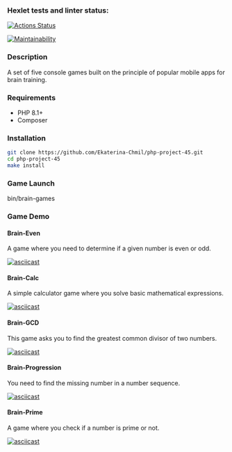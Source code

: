 ### Hexlet tests and linter status:
[![Actions Status](https://github.com/Ekaterina-Chmil/php-project-45/actions/workflows/hexlet-check.yml/badge.svg)](https://github.com/Ekaterina-Chmil/php-project-45/actions)

[![Maintainability](https://api.codeclimate.com/v1/badges/6c2f244d1a4968754020/maintainability)](https://codeclimate.com/github/Ekaterina-Chmil/php-project-45/maintainability)

### Description
A set of five console games built on the principle of popular mobile apps for brain training.

### Requirements
- PHP 8.1+
- Composer

### Installation
```bash
git clone https://github.com/Ekaterina-Chmil/php-project-45.git
cd php-project-45
make install
```

### Game Launch
bin/brain-games

### Game Demo

#### Brain-Even

A game where you need to determine if a given number is even or odd.

[![asciicast](https://asciinema.org/a/LJ567rI9zm56MdgzijWzn28vP.svg)](https://asciinema.org/a/LJ567rI9zm56MdgzijWzn28vP)

#### Brain-Calc

A simple calculator game where you solve basic mathematical expressions.

[![asciicast](https://asciinema.org/a/UwSj2Pdfa4J97CvcISr60nUm0.svg)](https://asciinema.org/a/UwSj2Pdfa4J97CvcISr60nUm0)

#### Brain-GCD

This game asks you to find the greatest common divisor of two numbers.

[![asciicast](https://asciinema.org/a/69YzvU3eV4ryLRyogn3Pv6406.svg)](https://asciinema.org/a/69YzvU3eV4ryLRyogn3Pv6406)

#### Brain-Progression

You need to find the missing number in a number sequence.

[![asciicast](https://asciinema.org/a/VgvGWtspUpxuqSHdrG7VtLQrg.svg)](https://asciinema.org/a/VgvGWtspUpxuqSHdrG7VtLQrg)

#### Brain-Prime

A game where you check if a number is prime or not.

[![asciicast](https://asciinema.org/a/U0H48i0rpt4FEAfYrp2QPIx0K.svg)](https://asciinema.org/a/U0H48i0rpt4FEAfYrp2QPIx0K)
